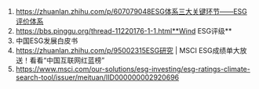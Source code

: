 1. https://zhuanlan.zhihu.com/p/607079048ESG体系三大关键环节——ESG评价体系
2. https://bbs.pinggu.org/thread-11220176-1-1.html**Wind ESG评级**  
3. 中国ESG发展白皮书
4. https://zhuanlan.zhihu.com/p/95002315ESG研究 | MSCI ESG成绩单大放送！看看“中国互联网红蓝榜”
5. https://www.msci.com/our-solutions/esg-investing/esg-ratings-climate-search-tool/issuer/meituan/IID000000002920696

